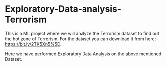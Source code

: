 # Exploratory-Data-analysis-Terrorism
This is a ML project where we will analyze the Terrorism dataset to find out the hot zone of Terrorism.
For the dataset you can download it from here:- https://bit.ly/2TK5Xn5%5D.

Here we have performed Exploratory Data Analysis on the above mentioned Dataset.
